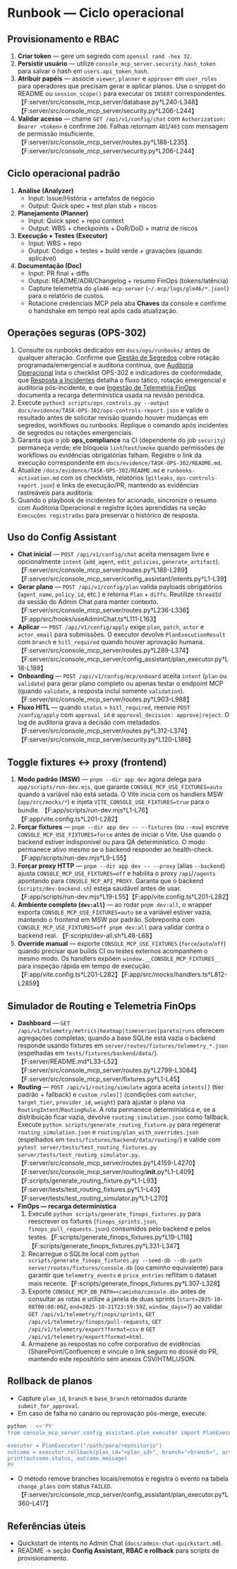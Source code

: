 # Runbook — Ciclo operacional

## Provisionamento e RBAC

1. **Criar token** — gere um segredo com `openssl rand -hex 32`.
2. **Persistir usuário** — utilize `console_mcp_server.security.hash_token` para salvar o hash em `users.api_token_hash`.
3. **Atribuir papéis** — associe `viewer`, `planner` e `approver` em `user_roles` para operadores que precisam gerar e aplicar planos.
   Use o snippet do README ou `session_scope()` para executar os `INSERT` correspondentes. 【F:server/src/console_mcp_server/database.py†L240-L348】【F:server/src/console_mcp_server/security.py†L206-L244】
4. **Validar acesso** — chame `GET /api/v1/config/chat` com `Authorization: Bearer <token>` e confirme `200`. Falhas retornam `401`/`403` com mensagem de permissão insuficiente. 【F:server/src/console_mcp_server/routes.py†L188-L235】【F:server/src/console_mcp_server/security.py†L206-L244】

## Ciclo operacional padrão

1. **Análise (Analyzer)**
   - Input: Issue/História + artefatos de negócio
   - Output: Quick spec + test plan stub + riscos
2. **Planejamento (Planner)**
   - Input: Quick spec + repo context
   - Output: WBS + checkpoints + DoR/DoD + matriz de riscos
3. **Execução + Testes (Executor)**
   - Input: WBS + repo
   - Output: Código + testes + build verde + gravações (quando aplicável)
4. **Documentação (Doc)**
   - Input: PR final + diffs
   - Output: README/ADR/Changelog + resumo FinOps (tokens/latência)
   - Capture telemetria do `glm46-mcp-server` (`~/.mcp/logs/glm46/*.jsonl`) para o relatório de custos.
   - Rotacione credenciais MCP pela aba **Chaves** da console e confirme o handshake em tempo real após cada atualização.

## Operações seguras (OPS-302)

1. Consulte os runbooks dedicados em `docs/ops/runbooks/` antes de qualquer alteração. Confirme que [Gestão de Segredos](ops/runbooks/secret-management.md) cobre rotação programada/emergencial e auditoria contínua, que [Auditoria Operacional](ops/runbooks/auditoria-operacional.md) lista o checklist OPS-302 e indicadores de conformidade, que [Resposta a Incidentes](ops/runbooks/secrets-incident-playbook.md) detalha o fluxo tático, rotação emergencial e auditoria pós-incidente, e que [Ingestão de Telemetria FinOps](ops/runbooks/finops-telemetry-ingestao.md) documenta a recarga determinística usada na revisão periódica.
2. Execute `python3 scripts/ops_controls.py --output docs/evidence/TASK-OPS-302/ops-controls-report.json` e valide o resultado antes de solicitar revisão quando houver mudanças em segredos, workflows ou runbooks. Replique o comando após incidentes de segredos ou rotações emergenciais.
3. Garanta que o job **ops_compliance** na CI (dependente do job `security`) permaneça verde; ele bloqueia `lint`/`test`/`smoke` quando permissões de workflows ou evidências obrigatórias falham. Registre o link da execução correspondente em `docs/evidence/TASK-OPS-302/README.md`.
4. Atualize `/docs/evidence/TASK-OPS-302/README.md` e `runbooks-activation.md` com os checklists, relatórios (`gitleaks`, `ops-controls-report.json`) e links de execução/PR, mantendo as evidências rastreáveis para auditoria.
5. Quando o playbook de incidentes for acionado, sincronize o resumo com Auditoria Operacional e registre lições aprendidas na seção `Execuções registradas` para preservar o histórico de resposta.

## Uso do Config Assistant

- **Chat inicial** — `POST /api/v1/config/chat` aceita mensagem livre e opcionalmente `intent` (`add_agent`, `edit_policies`, `generate_artifact`). 【F:server/src/console_mcp_server/routes.py†L188-L289】【F:server/src/console_mcp_server/config_assistant/intents.py†L1-L39】
- **Gerar plano** — `POST /api/v1/config/plan` valida payloads obrigatórios (`agent_name`, `policy_id`, etc.) e retorna `Plan` + `diffs`.
  Reutilize `threadId` da sessão do Admin Chat para manter contexto. 【F:server/src/console_mcp_server/routes.py†L236-L336】【F:app/src/hooks/useAdminChat.ts†L111-L163】
- **Aplicar** — `POST /api/v1/config/apply` exige `plan`, `patch`, `actor` e `actor_email` para submissões. O executor devolve `PlanExecutionResult` com `branch` e `hitl_required` quando houver aprovação humana. 【F:server/src/console_mcp_server/routes.py†L289-L374】【F:server/src/console_mcp_server/config_assistant/plan_executor.py†L18-L189】
- **Onboarding** — `POST /api/v1/config/mcp/onboard` aceita `intent` (`plan` ou `validate`) para gerar plano completo ou apenas testar o endpoint MCP (quando `validate`, a resposta inclui somente `validation`). 【F:server/src/console_mcp_server/routes.py†L903-L988】
- **Fluxo HITL** — quando `status` = `hitl_required`, reenvie `POST /config/apply` com `approval_id` e `approval_decision: approve|reject`. O log de auditoria grava a decisão com metadados. 【F:server/src/console_mcp_server/routes.py†L312-L374】【F:server/src/console_mcp_server/security.py†L120-L186】

## Toggle fixtures ↔ proxy (frontend)

1. **Modo padrão (MSW)** — `pnpm --dir app dev` agora delega para `app/scripts/run-dev.mjs`, que garante `CONSOLE_MCP_USE_FIXTURES=auto` quando a variável não está setada. O Vite inicia com os handlers MSW (`app/src/mocks/*`) e injeta `VITE_CONSOLE_USE_FIXTURES=true` para o bundle. 【F:app/scripts/run-dev.mjs†L1-L76】【F:app/vite.config.ts†L201-L282】
2. **Forçar fixtures** — `pnpm --dir app dev -- --fixtures` (ou `--msw`) escreve `CONSOLE_MCP_USE_FIXTURES=force` antes de iniciar o Vite. Use quando o backend estiver indisponível ou para QA determinístico. O modo permanece ativo mesmo se o backend responder ao health-check. 【F:app/scripts/run-dev.mjs†L9-L55】
3. **Forçar proxy HTTP** — `pnpm --dir app dev -- --proxy` (alias `--backend`) ajusta `CONSOLE_MCP_USE_FIXTURES=off` e habilita o proxy `/api`/`/agents` apontando para `CONSOLE_MCP_API_PROXY`. Garanta que o backend (`scripts/dev-backend.sh`) esteja saudável antes de usar. 【F:app/scripts/run-dev.mjs†L19-L55】【F:app/vite.config.ts†L201-L282】
4. **Ambiente completo (`dev:all`)** — ao rodar `pnpm dev:all`, o wrapper exporta `CONSOLE_MCP_USE_FIXTURES=auto` se a variável estiver vazia, mantendo o frontend em MSW por padrão. Sobreponha com `CONSOLE_MCP_USE_FIXTURES=off pnpm dev:all` para validar contra o backend real. 【F:scripts/dev-all.sh†L48-L68】
5. **Override manual** — exporte `CONSOLE_MCP_USE_FIXTURES` (`force`/`auto`/`off`) quando precisar que builds CI ou testes externos acompanhem o mesmo modo. Os handlers expõem `window.__CONSOLE_MCP_FIXTURES__` para inspeção rápida em tempo de execução. 【F:app/vite.config.ts†L201-L282】【F:app/src/mocks/handlers.ts†L812-L2859】

## Simulador de Routing e Telemetria FinOps

- **Dashboard** — `GET /api/v1/telemetry/metrics|heatmap|timeseries|pareto|runs` oferecem agregações completas; quando a base SQLite está vazia o backend responde usando fixtures em `server/routes/fixtures/telemetry_*.json` (espelhadas em `tests/fixtures/backend/data/`). 【F:server/README.md†L33-L52】【F:server/src/console_mcp_server/routes.py†L2799-L3084】【F:server/src/console_mcp_server/fixtures.py†L1-L45】
- **Routing** — `POST /api/v1/routing/simulate` agora aceita `intents[]` (tier padrão + fallback) e `custom_rules[]` (condições com `matcher`, `target_tier`, `provider_id`, `weight`) para ajustar o plano via `RoutingIntent`/`RoutingRule`. A rota permanece determinística e, se a distribuição ficar vazia, devolve `routing_simulation.json` como fallback. Execute `python scripts/generate_routing_fixture.py` para regenerar `routing_simulation.json` e `routing/plan_with_overrides.json` (espelhados em `tests/fixtures/backend/data/routing/`) e valide com `pytest server/tests/test_routing_fixtures.py server/tests/test_routing_simulator.py`. 【F:server/src/console_mcp_server/routes.py†L4159-L4270】【F:server/src/console_mcp_server/routing/__init__.py†L1-L409】【F:scripts/generate_routing_fixture.py†L1-L93】【F:server/tests/test_routing_fixtures.py†L1-L43】【F:server/tests/test_routing_simulator.py†L1-L270】
- **FinOps — recarga determinística**
  1. Execute `python scripts/generate_finops_fixtures.py` para reescrever os fixtures (`finops_sprints.json`, `finops_pull_requests.json`) consumidos pelo backend e pelos testes.【F:scripts/generate_finops_fixtures.py†L19-L118】【F:scripts/generate_finops_fixtures.py†L331-L347】
  2. Recarregue o SQLite local com `python scripts/generate_finops_fixtures.py --seed-db --db-path server/routes/fixtures/console.db` (ou caminho equivalente) para garantir que `telemetry_events` e `price_entries` reflitam o dataset mais recente.【F:scripts/generate_finops_fixtures.py†L307-L328】
  3. Exporte `CONSOLE_MCP_DB_PATH=<caminho/console.db>` antes de consultar as rotas e utilize a janela de duas sprints (`start=2025-10-08T00:00:00Z`, `end=2025-10-21T23:59:59Z`, `window_days=7`) ao validar `GET /api/v1/telemetry/finops/sprints`, `GET /api/v1/telemetry/finops/pull-requests`, `GET /api/v1/telemetry/export?format=csv` e `GET /api/v1/telemetry/export?format=html`.
  4. Armazene as respostas no cofre corporativo de evidências (SharePoint/Confluence) e vincule o link seguro no dossiê do PR, mantendo este repositório sem anexos CSV/HTML/JSON.

## Rollback de planos

- Capture `plan_id`, `branch` e `base_branch` retornados durante `submit_for_approval`.
- Em caso de falha no canário ou reprovação pós-merge, execute:

```bash
python - <<'PY'
from console_mcp_server.config_assistant.plan_executor import PlanExecutor

executor = PlanExecutor("/path/para/repositorio")
outcome = executor.rollback(plan_id="<plan_id>", branch="<branch>", actor="rollback-bot")
print(outcome.status, outcome.message)
PY
```

- O método remove branches locais/remotos e registra o evento na tabela `change_plans` com status `FAILED`. 【F:server/src/console_mcp_server/config_assistant/plan_executor.py†L360-L417】

## Referências úteis

- Quickstart de intents no Admin Chat (`docs/admin-chat-quickstart.md`).
- README → seção **Config Assistant, RBAC e rollback** para scripts de provisionamento.
